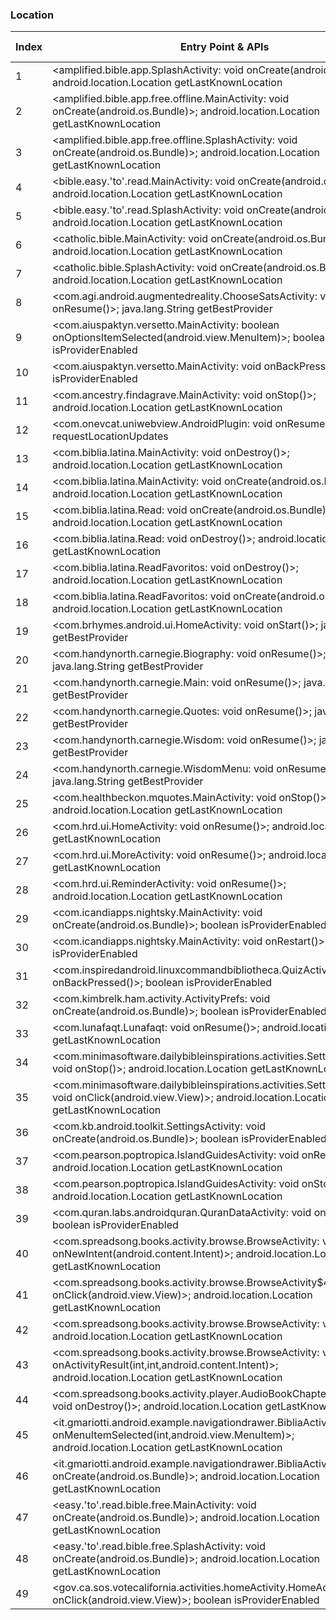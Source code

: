 ### Location
| Index | Entry Point & APIs | Screen shot | Resource id | Label |
| ------------- | ------------- | ------------- |-------------|-------------|
| 1 | <amplified.bible.app.SplashActivity: void onCreate(android.os.Bundle)>; android.location.Location getLastKnownLocation | ![](F:\COSMOS\output\py\Play_win8\Books_Reference\amplified.bible.app\amplified.bible.app.SplashActivity.png) |  | F |
| 2 | <amplified.bible.app.free.offline.MainActivity: void onCreate(android.os.Bundle)>; android.location.Location getLastKnownLocation | ![](F:\COSMOS\output\py\Play_win8\Books_Reference\amplified.bible.app.free.offline\amplified.bible.app.free.offline.MainActivity.png) |  | F |
| 3 | <amplified.bible.app.free.offline.SplashActivity: void onCreate(android.os.Bundle)>; android.location.Location getLastKnownLocation | ![](F:\COSMOS\output\py\Play_win8\Books_Reference\amplified.bible.app.free.offline\amplified.bible.app.free.offline.SplashActivity.png) |  | F |
| 4 | <bible.easy.'to'.read.MainActivity: void onCreate(android.os.Bundle)>; android.location.Location getLastKnownLocation | ![](F:\COSMOS\output\py\Play_win8\Books_Reference\bible.easy.to.read\bible.easy.to.read.MainActivity.png) |  | F |
| 5 | <bible.easy.'to'.read.SplashActivity: void onCreate(android.os.Bundle)>; android.location.Location getLastKnownLocation | ![](F:\COSMOS\output\py\Play_win8\Books_Reference\bible.easy.to.read\bible.easy.to.read.SplashActivity.png) |  | F |
| 6 | <catholic.bible.MainActivity: void onCreate(android.os.Bundle)>; android.location.Location getLastKnownLocation | ![](F:\COSMOS\output\py\Play_win8\Books_Reference\catholic.bible\catholic.bible.MainActivity.png) |  | F |
| 7 | <catholic.bible.SplashActivity: void onCreate(android.os.Bundle)>; android.location.Location getLastKnownLocation | ![](F:\COSMOS\output\py\Play_win8\Books_Reference\catholic.bible\catholic.bible.SplashActivity.png) |  | F |
| 8 | <com.agi.android.augmentedreality.ChooseSatsActivity: void onResume()>; java.lang.String getBestProvider | ![](F:\COSMOS\output\py\Play_win8\Books_Reference\com.agi.android.augmentedreality\com.agi.android.augmentedreality.ChooseSatsActivity.png) |  | T |
| 9 | <com.aiuspaktyn.versetto.MainActivity: boolean onOptionsItemSelected(android.view.MenuItem)>; boolean isProviderEnabled | ![](F:\COSMOS\output\py\Play_win8\Books_Reference\com.aiuspaktyn.versetto\com.aiuspaktyn.versetto.MainActivity.png) |  | F |
| 10 | <com.aiuspaktyn.versetto.MainActivity: void onBackPressed()>; boolean isProviderEnabled | ![](F:\COSMOS\output\py\Play_win8\Books_Reference\com.aiuspaktyn.versetto\com.aiuspaktyn.versetto.MainActivity.png) |  | F |
| 11 | <com.ancestry.findagrave.MainActivity: void onStop()>; android.location.Location getLastKnownLocation | ![](F:\COSMOS\output\py\Play_win8\Books_Reference\com.ancestry.findagrave\com.ancestry.findagrave.MainActivity.png) |  | F |
| 12 | <com.onevcat.uniwebview.AndroidPlugin: void onResume()>; void requestLocationUpdates | ![](F:\COSMOS\output\py\Play_win8\Books_Reference\com.atk.federalpremium\com.onevcat.uniwebview.AndroidPlugin.png) |  | |
| 13 | <com.biblia.latina.MainActivity: void onDestroy()>; android.location.Location getLastKnownLocation | ![](F:\COSMOS\output\py\Play_win8\Books_Reference\com.biblia.latina\com.biblia.latina.MainActivity.png) |  | F|
| 14 | <com.biblia.latina.MainActivity: void onCreate(android.os.Bundle)>; android.location.Location getLastKnownLocation | ![](F:\COSMOS\output\py\Play_win8\Books_Reference\com.biblia.latina\com.biblia.latina.MainActivity.png) |  | F |
| 15 | <com.biblia.latina.Read: void onCreate(android.os.Bundle)>; android.location.Location getLastKnownLocation | ![](F:\COSMOS\output\py\Play_win8\Books_Reference\com.biblia.latina\com.biblia.latina.Read.png) |  | F |
| 16 | <com.biblia.latina.Read: void onDestroy()>; android.location.Location getLastKnownLocation | ![](F:\COSMOS\output\py\Play_win8\Books_Reference\com.biblia.latina\com.biblia.latina.Read.png) |  | F |
| 17 | <com.biblia.latina.ReadFavoritos: void onDestroy()>; android.location.Location getLastKnownLocation | ![](F:\COSMOS\output\py\Play_win8\Books_Reference\com.biblia.latina\com.biblia.latina.ReadFavoritos.png) |  | |
| 18 | <com.biblia.latina.ReadFavoritos: void onCreate(android.os.Bundle)>; android.location.Location getLastKnownLocation | ![](F:\COSMOS\output\py\Play_win8\Books_Reference\com.biblia.latina\com.biblia.latina.ReadFavoritos.png) |  | F |
| 19 | <com.brhymes.android.ui.HomeActivity: void onStart()>; java.lang.String getBestProvider | ![](F:\COSMOS\output\py\Play_win8\Books_Reference\com.brhymes.android\com.brhymes.android.ui.HomeActivity.png) |  | F |
| 20 | <com.handynorth.carnegie.Biography: void onResume()>; java.lang.String getBestProvider | ![](F:\COSMOS\output\py\Play_win8\Books_Reference\com.handynorth.carnegie\com.handynorth.carnegie.Biography.png) | 01 | F |
| 21 | <com.handynorth.carnegie.Main: void onResume()>; java.lang.String getBestProvider | ![](F:\COSMOS\output\py\Play_win8\Books_Reference\com.handynorth.carnegie\com.handynorth.carnegie.Main.png) |  | F |
| 22 | <com.handynorth.carnegie.Quotes: void onResume()>; java.lang.String getBestProvider | ![](F:\COSMOS\output\py\Play_win8\Books_Reference\com.handynorth.carnegie\com.handynorth.carnegie.Quotes.png) | 01 | F |
| 23 | <com.handynorth.carnegie.Wisdom: void onResume()>; java.lang.String getBestProvider | ![](F:\COSMOS\output\py\Play_win8\Books_Reference\com.handynorth.carnegie\com.handynorth.carnegie.Wisdom.png) | 01 | F |
| 24 | <com.handynorth.carnegie.WisdomMenu: void onResume()>; java.lang.String getBestProvider | ![](F:\COSMOS\output\py\Play_win8\Books_Reference\com.handynorth.carnegie\com.handynorth.carnegie.WisdomMenu.png) |  | F |
| 25 | <com.healthbeckon.mquotes.MainActivity: void onStop()>; android.location.Location getLastKnownLocation | ![](F:\COSMOS\output\py\Play_win8\Books_Reference\com.healthbeckon.mquotes\com.healthbeckon.mquotes.MainActivity.png) |  | F |
| 26 | <com.hrd.ui.HomeActivity: void onResume()>; android.location.Location getLastKnownLocation | ![](F:\COSMOS\output\py\Play_win8\Books_Reference\com.hrd.facts\com.hrd.ui.HomeActivity.png) |  | F |
| 27 | <com.hrd.ui.MoreActivity: void onResume()>; android.location.Location getLastKnownLocation | ![](F:\COSMOS\output\py\Play_win8\Books_Reference\com.hrd.facts\com.hrd.ui.MoreActivity.png) |  | F |
| 28 | <com.hrd.ui.ReminderActivity: void onResume()>; android.location.Location getLastKnownLocation | ![](F:\COSMOS\output\py\Play_win8\Books_Reference\com.hrd.facts\com.hrd.ui.ReminderActivity.png) |  | F |
| 29 | <com.icandiapps.nightsky.MainActivity: void onCreate(android.os.Bundle)>; boolean isProviderEnabled | ![](F:\COSMOS\output\py\Play_win8\Books_Reference\com.icandiapps.thenightskylite\com.icandiapps.nightsky.MainActivity.png) |  | |
| 30 | <com.icandiapps.nightsky.MainActivity: void onRestart()>; boolean isProviderEnabled | ![](F:\COSMOS\output\py\Play_win8\Books_Reference\com.icandiapps.thenightskylite\com.icandiapps.nightsky.MainActivity.png) |  | |
| 31 | <com.inspiredandroid.linuxcommandbibliotheca.QuizActivity: void onBackPressed()>; boolean isProviderEnabled | ![](F:\COSMOS\output\py\Play_win8\Books_Reference\com.inspiredandroid.linuxcommandbibliotheca\com.inspiredandroid.linuxcommandbibliotheca.QuizActivity.png) |  | F |
| 32 | <com.kimbrelk.ham.activity.ActivityPrefs: void onCreate(android.os.Bundle)>; boolean isProviderEnabled | ![](F:\COSMOS\output\py\Play_win8\Books_Reference\com.kimbrelk.ham\com.kimbrelk.ham.activity.ActivityPrefs.png) |  | F |
| 33 | <com.lunafaqt.Lunafaqt: void onResume()>; android.location.Location getLastKnownLocation | ![](F:\COSMOS\output\py\Play_win8\Books_Reference\com.lunafaqt\com.lunafaqt.Lunafaqt.png) |  | |
| 34 | <com.minimasoftware.dailybibleinspirations.activities.SettingsActivity: void onStop()>; android.location.Location getLastKnownLocation | ![](F:\COSMOS\output\py\Play_win8\Books_Reference\com.minimasoftware.dailybibleinspirations\com.minimasoftware.dailybibleinspirations.activities.SettingsActivity.png) |  | F |
| 35 | <com.minimasoftware.dailybibleinspirations.activities.SettingsActivity$3: void onClick(android.view.View)>; android.location.Location getLastKnownLocation | ![](F:\COSMOS\output\py\Play_win8\Books_Reference\com.minimasoftware.dailybibleinspirations\com.minimasoftware.dailybibleinspirations.activities.SettingsActivity.png) |  | F |
| 36 | <com.kb.android.toolkit.SettingsActivity: void onCreate(android.os.Bundle)>; boolean isProviderEnabled | ![](F:\COSMOS\output\py\Play_win8\Books_Reference\com.MpFish.KnotsLite\com.kb.android.toolkit.SettingsActivity.png) |  | F |
| 37 | <com.pearson.poptropica.IslandGuidesActivity: void onResume()>; android.location.Location getLastKnownLocation | ![](F:\COSMOS\output\py\Play_win8\Books_Reference\com.pearson.poptropica\com.pearson.poptropica.IslandGuidesActivity.png) |  | F |
| 38 | <com.pearson.poptropica.IslandGuidesActivity: void onStop()>; android.location.Location getLastKnownLocation | ![](F:\COSMOS\output\py\Play_win8\Books_Reference\com.pearson.poptropica\com.pearson.poptropica.IslandGuidesActivity.png) |  | F |
| 39 | <com.quran.labs.androidquran.QuranDataActivity: void onResume()>; boolean isProviderEnabled | ![](F:\COSMOS\output\py\Play_win8\Books_Reference\com.quran.labs.androidquran\com.quran.labs.androidquran.QuranDataActivity.png) |  | |
| 40 | <com.spreadsong.books.activity.browse.BrowseActivity: void onNewIntent(android.content.Intent)>; android.location.Location getLastKnownLocation | ![](F:\COSMOS\output\py\Play_win8\Books_Reference\com.spreadsong.freebooks\com.spreadsong.books.activity.browse.BrowseActivity.png) |  | F |
| 41 | <com.spreadsong.books.activity.browse.BrowseActivity$4: void onClick(android.view.View)>; android.location.Location getLastKnownLocation | ![](F:\COSMOS\output\py\Play_win8\Books_Reference\com.spreadsong.freebooks\com.spreadsong.books.activity.browse.BrowseActivity.png) |  | F |
| 42 | <com.spreadsong.books.activity.browse.BrowseActivity: void onStop()>; android.location.Location getLastKnownLocation | ![](F:\COSMOS\output\py\Play_win8\Books_Reference\com.spreadsong.freebooks\com.spreadsong.books.activity.browse.BrowseActivity.png) |  | F |
| 43 | <com.spreadsong.books.activity.browse.BrowseActivity: void onActivityResult(int,int,android.content.Intent)>; android.location.Location getLastKnownLocation | ![](F:\COSMOS\output\py\Play_win8\Books_Reference\com.spreadsong.freebooks\com.spreadsong.books.activity.browse.BrowseActivity.png) |  | F |
| 44 | <com.spreadsong.books.activity.player.AudioBookChapterPlayerActivity: void onDestroy()>; android.location.Location getLastKnownLocation | ![](F:\COSMOS\output\py\Play_win8\Books_Reference\com.spreadsong.freebooks\com.spreadsong.books.activity.player.AudioBookChapterPlayerActivity.png) |  | |
| 45 | <it.gmariotti.android.example.navigationdrawer.BibliaActivity: boolean onMenuItemSelected(int,android.view.MenuItem)>; android.location.Location getLastKnownLocation | ![](F:\COSMOS\output\py\Play_win8\Books_Reference\com.teulys.bibliareinavalera1960\it.gmariotti.android.example.navigationdrawer.BibliaActivity.png) |  | F |
| 46 | <it.gmariotti.android.example.navigationdrawer.BibliaActivity: void onCreate(android.os.Bundle)>; android.location.Location getLastKnownLocation | ![](F:\COSMOS\output\py\Play_win8\Books_Reference\com.teulys.bibliareinavalera1960\it.gmariotti.android.example.navigationdrawer.BibliaActivity.png) |  | F |
| 47 | <easy.'to'.read.bible.free.MainActivity: void onCreate(android.os.Bundle)>; android.location.Location getLastKnownLocation | ![](F:\COSMOS\output\py\Play_win8\Books_Reference\easy.to.read.bible.free\easy.to.read.bible.free.MainActivity.png) |  | F |
| 48 | <easy.'to'.read.bible.free.SplashActivity: void onCreate(android.os.Bundle)>; android.location.Location getLastKnownLocation | ![](F:\COSMOS\output\py\Play_win8\Books_Reference\easy.to.read.bible.free\easy.to.read.bible.free.SplashActivity.png) |  | F |
| 49 | <gov.ca.sos.votecalifornia.activities.homeActivity.HomeActivity$6: void onClick(android.view.View)>; boolean isProviderEnabled | ![](F:\COSMOS\output\py\Play_win8\Books_Reference\gov.ca.sos.votecalifornia\gov.ca.sos.votecalifornia.activities.homeActivity.HomeActivity.png) |  | T |
